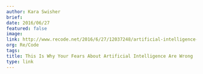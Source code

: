 ```yaml
---
author: Kara Swisher
brief:
date: 2016/06/27
featured: false
image:
link: http://www.recode.net/2016/6/27/12037248/artificial-intelligence-machine-learning-numenta-jeff-hawkins-donna-dubinsky-podcast
org: Re/Code
tags:
title: This Is Why Your Fears About Artificial Intelligence Are Wrong
type: link
---
```

